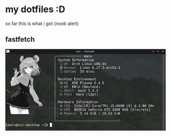 # my dotfiles :D

so far this is what i got (noob alert)

## fastfetch

![fastfetch](/images/fastfetch_example.png)
